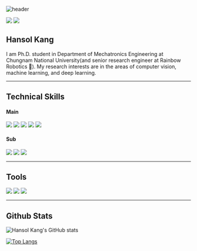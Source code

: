   
![header](https://capsule-render.vercel.app/api?type=waving&color=gradient&height=300&section=header&text=messy%20snail%20🐌&fontSize=90&animation=fadeIn)

<a href="https://velog.io/@messy-snail"><img src="https://img.shields.io/badge/velog-1DBF73?style=flat-square&logo=Vimeo&logoColor=white"/></a>
<a href="https://www.slideshare.net/khsol92"><img src="https://img.shields.io/badge/slideshare-008ED2?style=flat-square&logo=SlideShare&logoColor=white"/></a>

## Hansol Kang
I am Ph.D. student in Department of Mechatronics Engineering at Chungnam National University(and senior research engineer at Rainbow Robotics 🦾). My research interests are in the areas of computer vision, machine learning, and deep learning.

<hr/>  

## Technical Skills
#### Main
<p>
<img src="https://img.shields.io/badge/Python-3776AB?style=flat-square&logo=Python&logoColor=white"/>
<img src="https://img.shields.io/badge/C++-00599C?style=flat-square&logo=c%2B%2B&logoColor=white"/>
<img src="https://img.shields.io/badge/OpenCV-5C3EE8?style=flat-square&logo=OpenCV&logoColor=white"/>
<img src="https://img.shields.io/badge/PyTorch-EE4C2C?style=flat-square&logo=PyTorch&logoColor=white"/>
<img src="https://img.shields.io/badge/Qt-41CD52?style=flat-square&logo=Qt&logoColor=white"/>
</p>

#### Sub
<p>
<!-- <img src="https://img.shields.io/badge/Keras-D00000?style=flat-square&logo=Keras&logoColor=white"/>
<img src="https://img.shields.io/badge/MySql-4479A1?style=flat-square&logo=MySql&logoColor=white"/> -->
<img src="https://img.shields.io/badge/HTML-E34F26?style=flat-square&logo=Html5&logoColor=white"/>
<img src="https://img.shields.io/badge/CSS-1572B6?style=flat-square&logo=CSS3&logoColor=white"/>  
<img src="https://img.shields.io/badge/Open3D-F78C40?style=flat-square&logoColor=white"/>
</p>
<hr/>  

## Tools
<p>
<img src="https://img.shields.io/badge/VS Code-007ACC?style=flat-square&logo=VisualStudioCode&logoColor=white"/>
<img src="https://img.shields.io/badge/PyCharm-000000?style=flat-square&logo=PyCharm&logoColor=white"/>
<img src="https://img.shields.io/badge/Visual Studio-5C2D91?style=flat-square&logo=VisualStudio&logoColor=white"/>
</p>



<hr/>  

## Github Stats

![Hansol Kang's GitHub stats](https://github-readme-stats.vercel.app/api?username=messy-snail&show_icons=true&theme=tokyonight)

[![Top Langs](https://github-readme-stats.vercel.app/api/top-langs/?username=messy-snail&layout=compact&theme=tokyonight)](https://github.com/anuraghazra/github-readme-stats)


